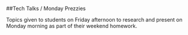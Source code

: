 ##Tech Talks / Monday Prezzies

Topics given to students on Friday afternoon to research and present on Monday morning as part of their weekend homework. 
